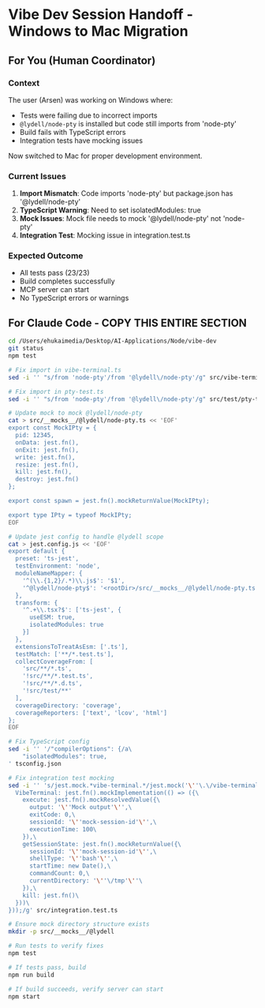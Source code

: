 # Vibe Dev Session Handoff - Windows to Mac Migration

## For You (Human Coordinator)

### Context
The user (Arsen) was working on Windows where:
- Tests were failing due to incorrect imports
- `@lydell/node-pty` is installed but code still imports from 'node-pty'
- Build fails with TypeScript errors
- Integration tests have mocking issues

Now switched to Mac for proper development environment.

### Current Issues
1. **Import Mismatch**: Code imports 'node-pty' but package.json has '@lydell/node-pty'
2. **TypeScript Warning**: Need to set isolatedModules: true
3. **Mock Issues**: Mock file needs to mock '@lydell/node-pty' not 'node-pty'
4. **Integration Test**: Mocking issue in integration.test.ts

### Expected Outcome
- All tests pass (23/23)
- Build completes successfully
- MCP server can start
- No TypeScript errors or warnings

## For Claude Code - COPY THIS ENTIRE SECTION
```bash
cd /Users/ehukaimedia/Desktop/AI-Applications/Node/vibe-dev
git status
npm test

# Fix import in vibe-terminal.ts
sed -i '' "s/from 'node-pty'/from '@lydell\/node-pty'/g" src/vibe-terminal.ts

# Fix import in pty-test.ts
sed -i '' "s/from 'node-pty'/from '@lydell\/node-pty'/g" src/test/pty-test.ts

# Update mock to mock @lydell/node-pty
cat > src/__mocks__/@lydell/node-pty.ts << 'EOF'
export const MockIPty = {
  pid: 12345,
  onData: jest.fn(),
  onExit: jest.fn(),
  write: jest.fn(),
  resize: jest.fn(),
  kill: jest.fn(),
  destroy: jest.fn()
};

export const spawn = jest.fn().mockReturnValue(MockIPty);

export type IPty = typeof MockIPty;
EOF

# Update jest config to handle @lydell scope
cat > jest.config.js << 'EOF'
export default {
  preset: 'ts-jest',
  testEnvironment: 'node',
  moduleNameMapper: {
    '^(\\.{1,2}/.*)\\.js$': '$1',
    '^@lydell/node-pty$': '<rootDir>/src/__mocks__/@lydell/node-pty.ts'
  },
  transform: {
    '^.+\\.tsx?$': ['ts-jest', {
      useESM: true,
      isolatedModules: true
    }]
  },
  extensionsToTreatAsEsm: ['.ts'],
  testMatch: ['**/*.test.ts'],
  collectCoverageFrom: [
    'src/**/*.ts',
    '!src/**/*.test.ts',
    '!src/**/*.d.ts',
    '!src/test/**'
  ],
  coverageDirectory: 'coverage',
  coverageReporters: ['text', 'lcov', 'html']
};
EOF

# Fix TypeScript config
sed -i '' '/"compilerOptions": {/a\
    "isolatedModules": true,
' tsconfig.json

# Fix integration test mocking
sed -i '' 's/jest.mock.*vibe-terminal.*/jest.mock('\''\.\/vibe-terminal.js'\'', () => ({\
  VibeTerminal: jest.fn().mockImplementation(() => ({\
    execute: jest.fn().mockResolvedValue({\
      output: '\''Mock output'\'',\
      exitCode: 0,\
      sessionId: '\''mock-session-id'\'',\
      executionTime: 100\
    }),\
    getSessionState: jest.fn().mockReturnValue({\
      sessionId: '\''mock-session-id'\'',\
      shellType: '\''bash'\'',\
      startTime: new Date(),\
      commandCount: 0,\
      currentDirectory: '\''\/tmp'\''\
    }),\
    kill: jest.fn()\
  }))\
}));/g' src/integration.test.ts

# Ensure mock directory structure exists
mkdir -p src/__mocks__/@lydell

# Run tests to verify fixes
npm test

# If tests pass, build
npm run build

# If build succeeds, verify server can start
npm start
```